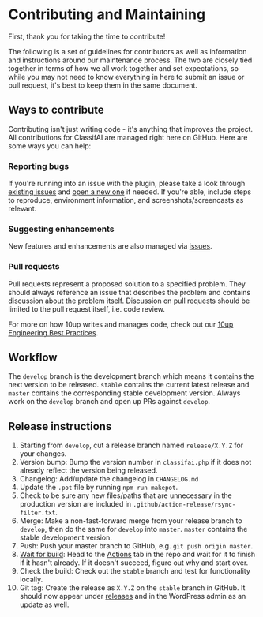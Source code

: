 # Contributing and Maintaining

First, thank you for taking the time to contribute!

The following is a set of guidelines for contributors as well as information and instructions around our maintenance process. The two are closely tied together in terms of how we all work together and set expectations, so while you may not need to know everything in here to submit an issue or pull request, it's best to keep them in the same document.

## Ways to contribute

Contributing isn't just writing code - it's anything that improves the project. All contributions for ClassifAI are managed right here on GitHub. Here are some ways you can help:

### Reporting bugs

If you're running into an issue with the plugin, please take a look through [existing issues](https://github.com/10up/classifai/issues) and [open a new one](https://github.com/10up/classifai/issues/new) if needed. If you're able, include steps to reproduce, environment information, and screenshots/screencasts as relevant.

### Suggesting enhancements

New features and enhancements are also managed via [issues](https://github.com/10up/classifai/issues).

### Pull requests

Pull requests represent a proposed solution to a specified problem. They should always reference an issue that describes the problem and contains discussion about the problem itself. Discussion on pull requests should be limited to the pull request itself, i.e. code review.

For more on how 10up writes and manages code, check out our [10up Engineering Best Practices](https://10up.github.io/Engineering-Best-Practices/).

## Workflow

The `develop` branch is the development branch which means it contains the next version to be released. `stable` contains the current latest release and `master` contains the corresponding stable development version. Always work on the `develop` branch and open up PRs against `develop`.

## Release instructions

1. Starting from `develop`, cut a release branch named `release/X.Y.Z` for your changes.
2. Version bump: Bump the version number in `classifai.php` if it does not already reflect the version being released.
3. Changelog: Add/update the changelog in `CHANGELOG.md`
4. Update the `.pot` file by running `npm run makepot`.
5. Check to be sure any new files/paths that are unnecessary in the production version are included in `.github/action-release/rsync-filter.txt`.
6. Merge: Make a non-fast-forward merge from your release branch to `develop`, then do the same for `develop` into `master`. `master` contains the stable development version.
7. Push: Push your master branch to GitHub, e.g. `git push origin master`.
8. [Wait for build](https://xkcd.com/303/): Head to the [Actions](https://github.com/10up/classifai/actions) tab in the repo and wait for it to finish if it hasn't already. If it doesn't succeed, figure out why and start over.
9. Check the build: Check out the `stable` branch and test for functionality locally.
10. Git tag: Create the release as `X.Y.Z` on the `stable` branch in GitHub. It should now appear under [releases](https://github.com/10up/classifai/releases) and in the WordPress admin as an update as well.
